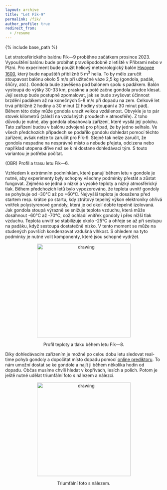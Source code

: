 ```yaml
---
layout: archive
title: "Let Fík-9"
permalink: /fik/
author_profile: true
redirect_from:
  - /resume
---
```


{% include base_path %}

Let stratosférického balónu Fík—9 proběhne začátkem prosince 2023. Vypouštění balónu bude probíhat pravděpodobně z letiště v Příbrami nebo v Plzni. Pro experiment bude použit heliový meteorologický balón [Hwoyee 1600](http://hwoyee.com/#), který bude napuštěň přibližně 5 m<sup>3</sup> helia. To by mělo zaručit stoupavost balónu okolo 5 m/s při užitečné váze 2,5 kg (gondola, padák, šňůry, atd.). Gondola bude zavěšena pod balónem spolu s padákem. Balón vystoupá do výšky 30-33 km, praskne a poté začne gondola prudce klesat. Její sestup bude postupně zpomalovat, jak se bude zvyšovat účinnost brzdění padákem až na konečných 5-8 m/s při dopadu na zem. Celkově let trvá přibližně 2 hodiny a 30 minut (2 hodiny stoupání a 30 minut pád). Během této doby může gondola urazit velkou vzdálenost. Obvykle je to pár stovek kilometrů (záleží na vzdušných proudech v atmosféře). Z toho důvodu je nutné, aby gondola obsahovala zařízení, které vysílá její polohu. Tato zařízení budou v balónu zdvojená pro případ, že by jedno selhalo. Ve všech předchozích případech se podařilo gondolu dohledat pomocí těchto zařízení, avšak nelze to zaručit pro Fík-9. Stejně tak nelze zaručit, že gondola nespadne na nesprávné místo a nebude přejeta, odcizena nebo například utopena dříve než se k ní dostane dohledávací tým. S touto variantou je potřeba počítat.

(OBR) Profil a trasu letu Fík—6.

Vzhledem k extrémním podmínkám, které panují během letu v gondole je nutné, aby experimenty byly schopny všechny podmínky přestát a zůstat fungovat. Zejména se jedná o nízké a vysoké teploty a nízký atmosférický tlak. Během předchozích letů bylo vypozorováno, že teplota uvnitř gondoly se pohybuje od -30°C až po +60°C. Nejvyšší teplota je dosažena před startem resp. krátce po startu, kdy ztrátový tepelný výkon elektroniky ohřívá vnitřek polystyrenové gondoly, která je od okolí dobře tepelně izolovaná. Jak gondola stoupá výrazně se snižuje teplota vzduchu, která může dosáhnout -60°C až -70°C, což ochladí vnitřek gondoly i přes nížší tlak vzduchu. Teplota unvitř se stabilizuje okolo -25°C a ohřeje se až při sestupu na padáku, když sestoupá dostatečně nízko. V tento moment se může na studených površích kondenzovat vzdušná vlhkost. S ohledem na tyto podmínky je nutné volit komponenty, které jsou schopné vydržet.

<p align = "center"><img src = "https://odz-ujf-av-cr.github.io/images/Fik8_aux_plot.png" alt="drawing" width="300"/></p><p align = "center">
Profil teploty a tlaku během letu Fík—8.
</p>

Díky dohledávacím zařízením je možné po celou dobu letu sledovat real-time pohyb gondoly a dopočítat místo dopadu pomocí [online prediktoru](https://amateur.sondehub.org). To nám umožní dostat se ke gondole a najít ji během několika hodin od dopadu. Občas musíme chvíli hledat v kopřivách, lesích a polích. Potom je ještě nutné udělat triumfální foto s nálezem a nálezci.

<p align = "center"><img src = "https://odz-ujf-av-cr.github.io/images/Fik-8/img1.jpg" alt="drawing" width="300"/></p><p align = "center">
Triumfální foto s nálezem.
</p>
